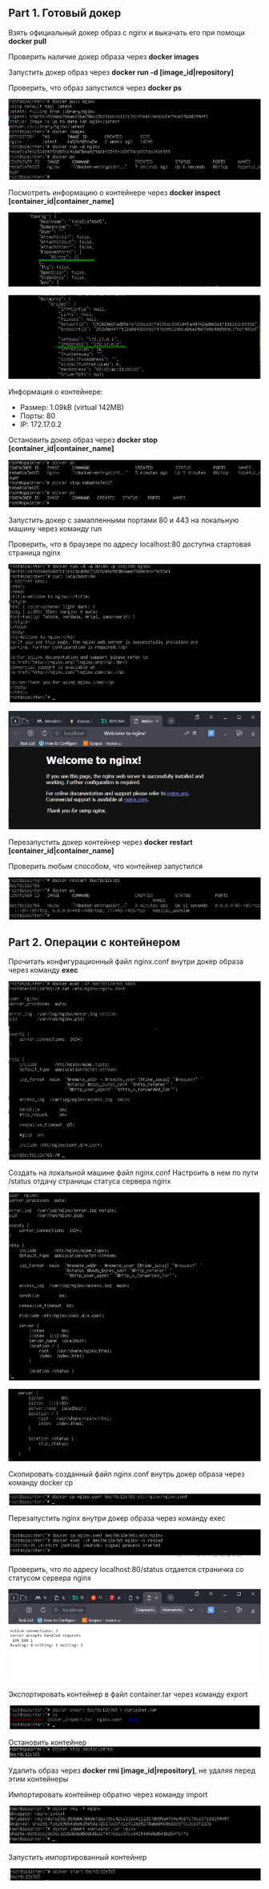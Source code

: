 ## Part 1. Готовый докер

Взять официальный докер образ с nginx и выкачать его при помощи **docker pull**

Проверить наличие докер образа через **docker images**

Запустить докер образ через **docker run -d [image_id|repository]**

Проверить, что образ запустился через **docker ps**

![Запуск nginx образа](./screen/1_1.png)

Посмотреть информацию о контейнере через **docker inspect [container_id|container_name]**

![Exposed Ports](./screen/1_2.png)

![IPAddress](./screen/1_3.png)

Информация о контейнере:

* Размер: 1.09kB (virtual 142MB)
* Порты: 80
* IP: 172.17.0.2

Остановить докер образ через **docker stop [container_id|container_name]**

![Остановка докер образа](./screen/1_4.png)

Запустить докер с замапленными портами 80 и 443 на локальную машину через команду run

Проверить, что в браузере по адресу localhost:80 доступна стартовая страница nginx

![Запуск докера с замапленными портами](./screen/1_5.png)

![Cтартовая страница nginx по адресу localhost:80](./screen/1_6.png)

Перезапустить докер контейнер через **docker restart [container_id|container_name]**

Проверить любым способом, что контейнер запустился

![Перезапуск докера](./screen/1_7.png)

## Part 2. Операции с контейнером

Прочитать конфигурационный файл nginx.conf внутри докер образа через команду **exec**

![Заходим внутрь докера и читаем конф файл](./screen/2_1.png)

Создать на локальной машине файл nginx.conf
Настроить в нем по пути /status отдачу страницы статуса сервера nginx

![](./screen/2_5.png)

![](./screen/2_6.png)

Скопировать созданный файл nginx.conf внутрь докер образа через команду docker cp

![](./screen/2_3.png)

Перезапустить nginx внутри докер образа через команду exec

![](./screen/2_4.png)

Проверить, что по адресу localhost:80/status отдается страничка со статусом сервера nginx

![](./screen/2_7.png)

Экспортировать контейнер в файл container.tar через команду export

![](./screen/2_8.png)

Остановить контейнер
![](./screen/2_9.png)

Удалить образ через **docker rmi [image_id|repository]**, не удаляя перед этим контейнеры

Импортировать контейнер обратно через команду import

![](./screen/2_11.png)

Запустить импортированный контейнер

![](./screen/2_12.png)